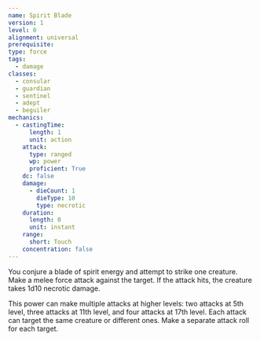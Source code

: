 ```yaml
---
name: Spirit Blade
version: 1
level: 0
alignment: universal
prerequisite: 
type: force
tags:
  - damage
classes:
  - consular
  - guardian
  - sentinel
  - adept
  - beguiler
mechanics:
  - castingTime:
      length: 1
      unit: action
    attack:
      type: ranged
      wp: power
      proficient: True
    dc: false
    damage:
      - dieCount: 1
        dieType: 10
        type: necrotic
    duration:
      length: 0
      unit: instant
    range:
      short: Touch
    concentration: false
---
```

You conjure a blade of spirit energy and attempt to strike one creature. Make a melee force attack against the target. If the attack hits, the creature takes 1d10 necrotic damage.

This power can make multiple attacks at higher levels: two attacks at 5th level, three attacks at 11th level, and four attacks at 17th level. Each attack can target the same creature or different ones. Make a separate attack roll for each target.
    